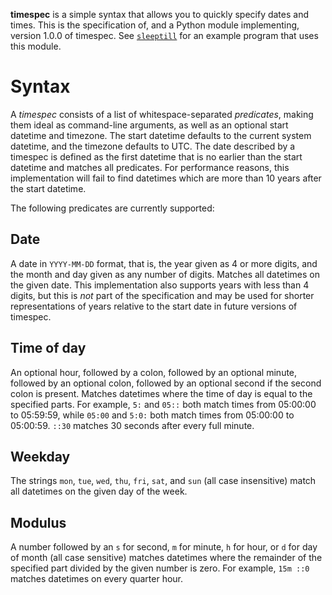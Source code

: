 **timespec** is a simple syntax that allows you to quickly specify dates and times. This is the specification of, and a Python module implementing, version 1.0.0 of timespec. See [`sleeptill`](https://github.com/fenhl/syncbin/blob/master/python/sleeptill.py) for an example program that uses this module.

# Syntax

A *timespec* consists of a list of whitespace-separated *predicates*, making them ideal as command-line arguments, as well as an optional start datetime and timezone. The start datetime defaults to the current system datetime, and the timezone defaults to UTC. The date described by a timespec is defined as the first datetime that is no earlier than the start datetime and matches all predicates. For performance reasons, this implementation will fail to find datetimes which are more than 10 years after the start datetime.

The following predicates are currently supported:

## Date

A date in `YYYY-MM-DD` format, that is, the year given as 4 or more digits, and the month and day given as any number of digits. Matches all datetimes on the given date. This implementation also supports years with less than 4 digits, but this is *not* part of the specification and may be used for shorter representations of years relative to the start date in future versions of timespec.

## Time of day

An optional hour, followed by a colon, followed by an optional minute, followed by an optional colon, followed by an optional second if the second colon is present. Matches datetimes where the time of day is equal to the specified parts. For example, `5:` and `05::` both match times from 05:00:00 to 05:59:59, while `05:00` and `5:0:` both match times from 05:00:00 to 05:00:59. `::30` matches 30 seconds after every full minute.

## Weekday

The strings `mon`, `tue`, `wed`, `thu`, `fri`, `sat`, and `sun` (all case insensitive) match all datetimes on the given day of the week.

## Modulus

A number followed by an `s` for second, `m` for minute, `h` for hour, or `d` for day of month (all case sensitive) matches datetimes where the remainder of the specified part divided by the given number is zero. For example, `15m ::0` matches datetimes on every quarter hour.
